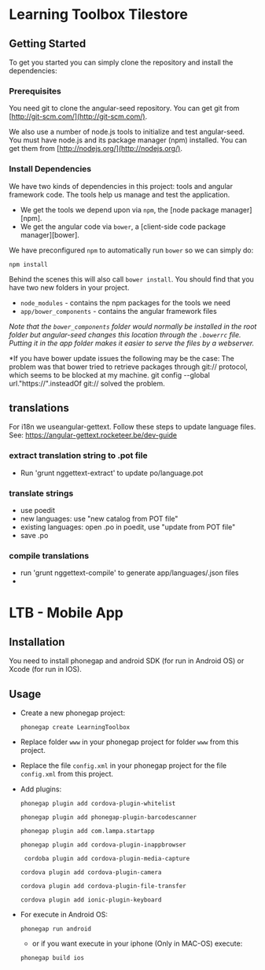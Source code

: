 # Learning Toolbox Tilestore


## Getting Started

To get you started you can simply clone the repository and install the dependencies:

### Prerequisites

You need git to clone the angular-seed repository. You can get git from
[http://git-scm.com/](http://git-scm.com/).

We also use a number of node.js tools to initialize and test angular-seed. You must have node.js and
its package manager (npm) installed.  You can get them from [http://nodejs.org/](http://nodejs.org/).

### Install Dependencies

We have two kinds of dependencies in this project: tools and angular framework code.  The tools help
us manage and test the application.

* We get the tools we depend upon via `npm`, the [node package manager][npm].
* We get the angular code via `bower`, a [client-side code package manager][bower].

We have preconfigured `npm` to automatically run `bower` so we can simply do:

```
npm install
```

Behind the scenes this will also call `bower install`.  You should find that you have two new
folders in your project.

* `node_modules` - contains the npm packages for the tools we need
* `app/bower_components` - contains the angular framework files

*Note that the `bower_components` folder would normally be installed in the root folder but
angular-seed changes this location through the `.bowerrc` file.  Putting it in the app folder makes
it easier to serve the files by a webserver.*

*If you have bower update issues the following may be the case:
The problem was that bower tried to retrieve packages through git:// protocol, which seems to be blocked at my machine.
git config --global url."https://".insteadOf git:// solved the problem.

## translations

For i18n we useangular-gettext. Follow these steps to update language files.
See: https://angular-gettext.rocketeer.be/dev-guide 

### extract translation string to .pot file

* Run 'grunt nggettext-extract' to update po/language.pot

### translate strings

* use poedit
* new languages: use "new catalog from POT file"
* existing languages: open <lang>.po in poedit, use "update from POT file"
* save <lang>.po

### compile translations

* run 'grunt nggettext-compile' to generate app/languages/<lang>.json files
* 

LTB - Mobile App
===============
Installation
-------------
You need to install phonegap and android SDK (for run in Android OS) or Xcode (for run in IOS).

Usage
---------
- Create a new phonegap project:

  ``` phonegap create LearningToolbox ```
  
- Replace folder ```www``` in your phonegap project for folder ```www``` from this project.
- Replace the file ```config.xml``` in your phonegap project for the file ```config.xml``` from this project.

- Add plugins:

  ``` phonegap plugin add cordova-plugin-whitelist ```

  ``` phonegap plugin add phonegap-plugin-barcodescanner ```

  ``` phonegap plugin add com.lampa.startapp ```
  
  ``` phonegap plugin add cordova-plugin-inappbrowser ```
  
  ``` cordoba plugin add cordova-plugin-media-capture```
  
  ``` cordova plugin add cordova-plugin-camera ```
  
  ``` cordova plugin add cordova-plugin-file-transfer ```
  
  ``` cordova plugin add ionic-plugin-keyboard ```

- For execute in Android OS:

  ``` phonegap run android ``` 
  - or if you want execute in your iphone (Only in MAC-OS) execute:
    
  ``` phonegap build ios ```

